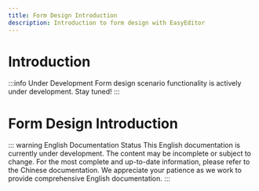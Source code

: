 ```yaml
---
title: Form Design Introduction
description: Introduction to form design with EasyEditor
---
```


# Introduction

:::info Under Development
Form design scenario functionality is actively under development. Stay tuned!
:::

# Form Design Introduction

::: warning English Documentation Status
This English documentation is currently under development. The content may be incomplete or subject to change. For the most complete and up-to-date information, please refer to the Chinese documentation. We appreciate your patience as we work to provide comprehensive English documentation.
:::
